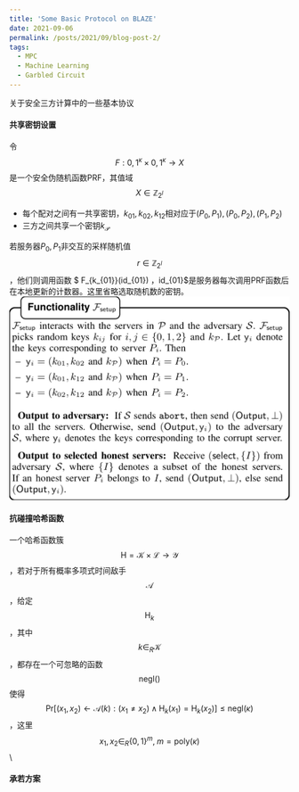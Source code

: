 ```yaml
---
title: 'Some Basic Protocol on BLAZE'
date: 2021-09-06
permalink: /posts/2021/09/blog-post-2/
tags:
  - MPC
  - Machine Learning
  - Garbled Circuit
---
```


关于安全三方计算中的一些基本协议

#### 共享密钥设置

令$$ F: 0,1^\kappa \times 0,1^\kappa \rightarrow X $$是一个安全伪随机函数PRF，其值域$$X \in \mathbb{Z}_{2^l}$$
- 每个配对之间有一共享密钥，$k_{01}, k_{02}, k_{12}$相对应于$(P_0,P_1),(P_0,P_2),(P_1,P_2)$
- 三方之间共享一个密钥$k_{\mathcal{P}}$

若服务器$P_0,P_1$非交互的采样随机值$$ r \in \mathbb{Z}_{2^l}$$，他们则调用函数 $ F_{k_{01}}(id_{01}) $，$id_{01}$是服务器每次调用PRF函数后在本地更新的计数器。这里省略选取随机数的密钥。
![](/images/blaze/setupmc.png)

#### 抗碰撞哈希函数

一个哈希函数簇$$ \mathsf{H} = \mathcal{K} \times \mathcal{L} \rightarrow \mathcal{Y} $$，若对于所有概率多项式时间敌手$$\mathcal{A}$$，给定$$ \mathsf{H}_k $$，其中$$ k \in_R \mathcal{K}$$，都存在一个可忽略的函数$$ \mathsf{negl}() $$使得$$ \text{Pr}[(x_1, x_2) \leftarrow \mathcal{A}(k): (x_1 \neq x_2) \wedge \mathsf{H}_k(x_1) = \mathsf{H}_k(x_2) ] \le \mathsf{negl}(\kappa) $$，这里$$x_1, x_2 \in_R \{0,1\}^m, \; m=\mathsf{poly}(\kappa)$$\

#### 承若方案